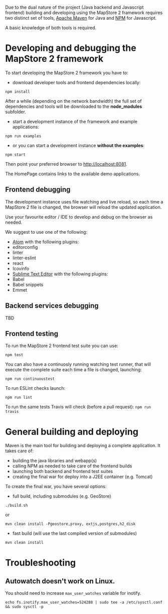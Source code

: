 Due to the dual nature of the project (Java backend and Javascript frontend) building and developing using the MapStore 2 framework requires two distinct set of tools, [Apache Maven](https://maven.apache.org/) for Java and [NPM](https://www.npmjs.com/) for Javascript.

A basic knowledge of both tools is required.

# Developing and debugging the MapStore 2 framework
To start developing the MapStore 2 framework you have to:
 * download developer tools and frontend dependencies locally:

`npm install`

After a while (depending on the network bandwidth) the full set of dependencies and tools will be downloaded to the **node_modules** subfolder.

 * start a development instance of the framework and example applications:

`npm run examples`

 * or you can start a development instance **without the examples**:

`npm start`

Then point your preferred browser to [http://localhost:8081](http://localhost:8081).

The HomePage contains links to the available demo applications.

## Frontend debugging
The development instance uses file watching and live reload, so each time a MapStore 2 file is changed, the browser will reload the updated application.

Use your favourite editor / IDE to develop and debug on the browser as needed.

We suggest to use one of the following:
 * [Atom](https://atom.io/) with the following plugins:
  * editorconfig
  * linter
  * linter-eslint
  * react
  * lcovinfo
 * [Sublime Text Editor](http://www.sublimetext.com/) with the following plugins:
  * Babel
  * Babel snippets
  * Emmet

## Backend services debugging
TBD

## Frontend testing
To run the MapStore 2 frontend test suite you can use:

`npm test`

You can also have a continuosly running watching test runner, that will execute the complete suite each time a file is changed, launching:

`npm run continuoustest`

To run ESLint checks launch:

`npm run lint`

To run the same tests Travis will check (before a pull request):
`npm run travis`

# General building and deploying
Maven is the main tool for building and deploying a complete application. It takes care of:
 * building the java libraries and webapp(s)
 * calling NPM as needed to take care of the frontend builds
 * launching both backend and frontend test suites
 * creating the final war for deploy into a J2EE container (e.g. Tomcat)

To create the final war, you have several options:
 * full build, including submodules (e.g. GeoStore)

`./build.sh`

or

`mvn clean install -Pgeostore,proxy, extjs,postgres,h2_disk`

 * fast build (will use the last compiled version of submodules)

`mvn clean install`

# Troubleshooting

## Autowatch doesn't work on Linux.
You should need to increase `max_user_watches` variable for inotify. 
```
echo fs.inotify.max_user_watches=524288 | sudo tee -a /etc/sysctl.conf && sudo sysctl -p
```
